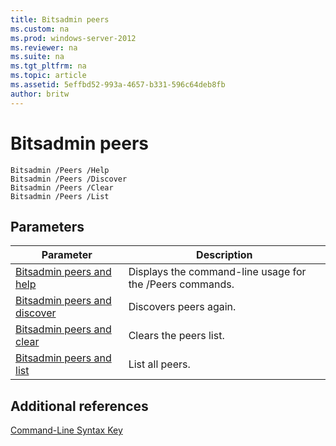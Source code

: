 ```yaml
---
title: Bitsadmin peers
ms.custom: na
ms.prod: windows-server-2012
ms.reviewer: na
ms.suite: na
ms.tgt_pltfrm: na
ms.topic: article
ms.assetid: 5effbd52-993a-4657-b331-596c64deb8fb
author: britw
---
```

# Bitsadmin peers
  
```  
Bitsadmin /Peers /Help  
Bitsadmin /Peers /Discover  
Bitsadmin /Peers /Clear  
Bitsadmin /Peers /List  
```  
  
## Parameters  
  
|Parameter|Description|  
|-------------|---------------|  
|[Bitsadmin peers and help](../Topic/Bitsadmin-peers-and-help.md)|Displays the command\-line usage for the \/Peers commands.|  
|[Bitsadmin peers and discover](../Topic/Bitsadmin-peers-and-discover.md)|Discovers peers again.|  
|[Bitsadmin peers and clear](../Topic/Bitsadmin-peers-and-clear.md)|Clears the peers list.|  
|[Bitsadmin peers and list](../Topic/Bitsadmin-peers-and-list.md)|List all peers.|  
  
## Additional references  
[Command-Line Syntax Key](../Topic/Command-Line-Syntax-Key.md)  
  
